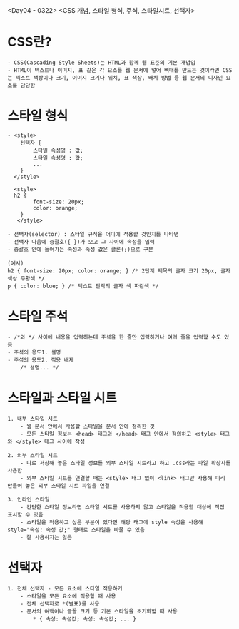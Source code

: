 <Day04 - 0322>
<CSS 개념, 스타일 형식, 주석, 스타일시트, 선택자>

# CSS란?
    - CSS(Cascading Style Sheets)는 HTML과 함께 웹 표준의 기본 개념임
    - HTML이 텍스트나 이미지, 표 같은 각 요소를 웹 문서에 넣어 뼈대를 만드는 것이라면 CSS는 텍스트 색상이나 크기, 이미지 크기나 위치, 표 색상, 배치 방법 등 웹 문서의 디자인 요소를 담당함


# 스타일 형식
    - <style> 
        선택자 {
            스타일 속성명 : 값;
            스타일 속성명 : 값;
            ...
        }
      </style>

      <style> 
      h2 {
            font-size: 20px; 
            color: orange; 
        }
       </style>

    - 선택자(selector) : 스타일 규칙을 어디에 적용할 것인지를 나타냄
    - 선택자 다음에 중괄호({ })가 오고 그 사이에 속성을 입력
    - 중괄호 안에 들어가는 속성과 속성 값은 콜론(;)으로 구분

    (예시)
    h2 { font-size: 20px; color: orange; } /* 2단계 제목의 글자 크기 20px, 글자 색상 주황색 */
    p { color: blue; } /* 텍스트 단락의 글자 색 파란색 */


# 스타일 주석
    - /*와 */ 사이에 내용을 입력하는데 주석을 한 줄만 입력하거나 여러 줄을 입력할 수도 있음
    - 주석의 용도1. 설명
    - 주석의 용도2. 적용 배제
        /* 설명... */


# 스타일과 스타일 시트
    1. 내부 스타일 시트
        - 웹 문서 안에서 사용할 스타일을 문서 안에 정리한 것
        - 모든 스타일 정보는 <head> 태그와 </head> 태그 안에서 정의하고 <style> 태그와 </style> 태그 사이에 작성

    2. 외부 스타일 시트   
        - 따로 저장해 놓은 스타일 정보를 외부 스타일 시트라고 하고 .css라는 파일 확장자를 사용함
        - 외부 스타일 시트를 연결할 때는 <style> 태그 없이 <link> 태그만 사용해 미리 만들어 놓은 외부 스타일 시트 파일을 연결

    3. 인라인 스타일
        - 간단한 스타일 정보라면 스타일 시트를 사용하지 않고 스타일을 적용할 대상에 직접 표시할 수 있음
        - 스타일을 적용하고 싶은 부분이 있다면 해당 태그에 style 속성을 사용해 style="속성: 속성 값;" 형태로 스타일을 바꿀 수 있음
        - 잘 사용하지는 않음


# 선택자
    1. 전체 선택자 - 모든 요소에 스타일 적용하기
        - 스타일을 모든 요소에 적용할 때 사용
        - 전체 선택자로 *(별표)를 사용
        - 문서의 여백이나 글꼴 크기 등 기본 스타일을 초기화할 때 사용
            * { 속성: 속성값; 속성: 속성값; ... }